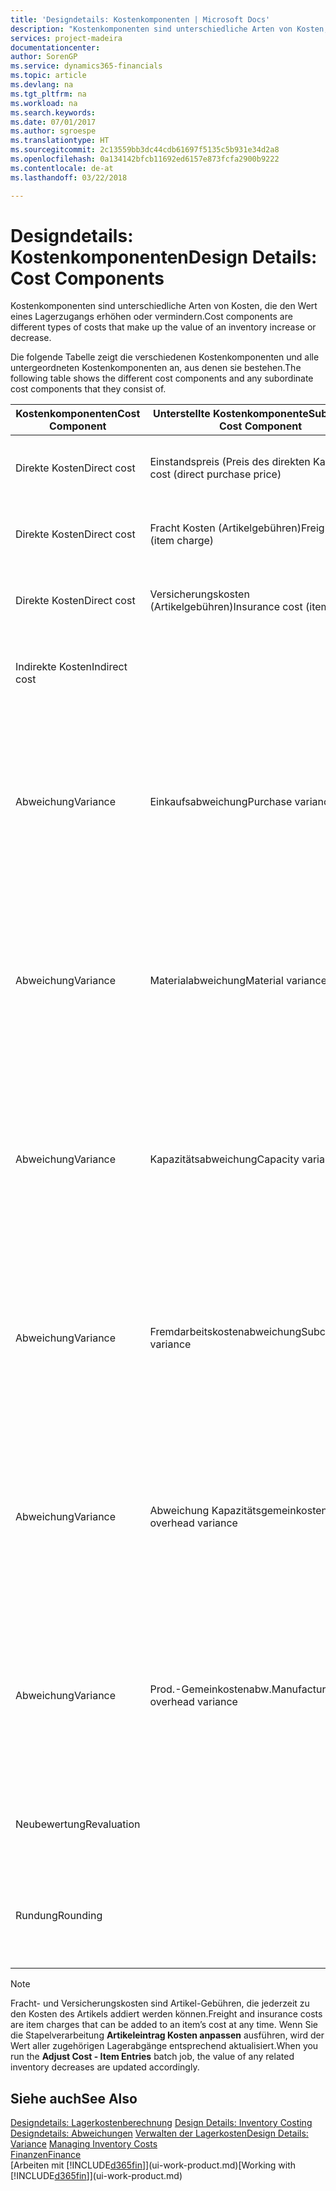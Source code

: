 ```yaml
---
title: 'Designdetails: Kostenkomponenten | Microsoft Docs'
description: "Kostenkomponenten sind unterschiedliche Arten von Kosten, die den Wert eines Lagerzugangs erhöhen oder vermindern."
services: project-madeira
documentationcenter: 
author: SorenGP
ms.service: dynamics365-financials
ms.topic: article
ms.devlang: na
ms.tgt_pltfrm: na
ms.workload: na
ms.search.keywords: 
ms.date: 07/01/2017
ms.author: sgroespe
ms.translationtype: HT
ms.sourcegitcommit: 2c13559bb3dc44cdb61697f5135c5b931e34d2a8
ms.openlocfilehash: 0a134142bfcb11692ed6157e873fcfa2900b9222
ms.contentlocale: de-at
ms.lasthandoff: 03/22/2018

---
```

# <a name="design-details-cost-components"></a><span data-ttu-id="ab202-103">Designdetails: Kostenkomponenten</span><span class="sxs-lookup"><span data-stu-id="ab202-103">Design Details: Cost Components</span></span>
<span data-ttu-id="ab202-104">Kostenkomponenten sind unterschiedliche Arten von Kosten, die den Wert eines Lagerzugangs erhöhen oder vermindern.</span><span class="sxs-lookup"><span data-stu-id="ab202-104">Cost components are different types of costs that make up the value of an inventory increase or decrease.</span></span>  

 <span data-ttu-id="ab202-105">Die folgende Tabelle zeigt die verschiedenen Kostenkomponenten und alle untergeordneten Kostenkomponenten an, aus denen sie bestehen.</span><span class="sxs-lookup"><span data-stu-id="ab202-105">The following table shows the different cost components and any subordinate cost components that they consist of.</span></span>  

|<span data-ttu-id="ab202-106">Kostenkomponenten</span><span class="sxs-lookup"><span data-stu-id="ab202-106">Cost Component</span></span>|<span data-ttu-id="ab202-107">Unterstellte Kostenkomponente</span><span class="sxs-lookup"><span data-stu-id="ab202-107">Subordinate Cost Component</span></span>|<span data-ttu-id="ab202-108">Description</span><span class="sxs-lookup"><span data-stu-id="ab202-108">Description</span></span>|  
|--------------------|--------------------------------|---------------------------------------|  
|<span data-ttu-id="ab202-109">Direkte Kosten</span><span class="sxs-lookup"><span data-stu-id="ab202-109">Direct cost</span></span>|<span data-ttu-id="ab202-110">Einstandspreis (Preis des direkten Kaufs)</span><span class="sxs-lookup"><span data-stu-id="ab202-110">Unit cost (direct purchase price)</span></span>|<span data-ttu-id="ab202-111">Kosten, die direkt auf das Kostenobjekt zurückzuführen sind.</span><span class="sxs-lookup"><span data-stu-id="ab202-111">Cost that can be traced to a cost object.</span></span>|  
|<span data-ttu-id="ab202-112">Direkte Kosten</span><span class="sxs-lookup"><span data-stu-id="ab202-112">Direct cost</span></span>|<span data-ttu-id="ab202-113">Fracht Kosten (Artikelgebühren)</span><span class="sxs-lookup"><span data-stu-id="ab202-113">Freight cost (item charge)</span></span>|<span data-ttu-id="ab202-114">Kosten, die direkt auf das Kostenobjekt zurückzuführen sind.</span><span class="sxs-lookup"><span data-stu-id="ab202-114">Cost that can be traced to a cost object.</span></span>|  
|<span data-ttu-id="ab202-115">Direkte Kosten</span><span class="sxs-lookup"><span data-stu-id="ab202-115">Direct cost</span></span>|<span data-ttu-id="ab202-116">Versicherungskosten (Artikelgebühren)</span><span class="sxs-lookup"><span data-stu-id="ab202-116">Insurance cost (item charge)</span></span>|<span data-ttu-id="ab202-117">Kosten, die direkt auf das Kostenobjekt zurückzuführen sind.</span><span class="sxs-lookup"><span data-stu-id="ab202-117">Cost that can be traced to a cost object.</span></span>|  
|<span data-ttu-id="ab202-118">Indirekte Kosten</span><span class="sxs-lookup"><span data-stu-id="ab202-118">Indirect cost</span></span>||<span data-ttu-id="ab202-119">Kosten, die nicht auf ein Kostenobjekt zurückzuführen sind.</span><span class="sxs-lookup"><span data-stu-id="ab202-119">Cost that cannot be traced to a cost object.</span></span>|  
|<span data-ttu-id="ab202-120">Abweichung</span><span class="sxs-lookup"><span data-stu-id="ab202-120">Variance</span></span>|<span data-ttu-id="ab202-121">Einkaufsabweichung</span><span class="sxs-lookup"><span data-stu-id="ab202-121">Purchase variance</span></span>|<span data-ttu-id="ab202-122">Der Unterschied zwischen tatsächlichen Kosten und dem Einstandspreis (fest), der nur für Artikel mit der Lagerabgangsmethode **Standard** gebucht wird.</span><span class="sxs-lookup"><span data-stu-id="ab202-122">The difference between actual and standard costs, which is only posted for items using the **Standard** costing method.</span></span>|  
|<span data-ttu-id="ab202-123">Abweichung</span><span class="sxs-lookup"><span data-stu-id="ab202-123">Variance</span></span>|<span data-ttu-id="ab202-124">Materialabweichung</span><span class="sxs-lookup"><span data-stu-id="ab202-124">Material variance</span></span>|<span data-ttu-id="ab202-125">Der Unterschied zwischen tatsächlichen Kosten und dem Einstandspreis (fest), der nur für Artikel mit der Lagerabgangsmethode **Standard** gebucht wird.</span><span class="sxs-lookup"><span data-stu-id="ab202-125">The difference between actual and standard costs, which is only posted for items using the **Standard** costing method.</span></span>|  
|<span data-ttu-id="ab202-126">Abweichung</span><span class="sxs-lookup"><span data-stu-id="ab202-126">Variance</span></span>|<span data-ttu-id="ab202-127">Kapazitätsabweichung</span><span class="sxs-lookup"><span data-stu-id="ab202-127">Capacity variance</span></span>|<span data-ttu-id="ab202-128">Der Unterschied zwischen tatsächlichen Kosten und dem Einstandspreis (fest), der nur für Artikel mit der Lagerabgangsmethode **Standard** gebucht wird.</span><span class="sxs-lookup"><span data-stu-id="ab202-128">The difference between actual and standard costs, which is only posted for items using the **Standard** costing method.</span></span>|  
|<span data-ttu-id="ab202-129">Abweichung</span><span class="sxs-lookup"><span data-stu-id="ab202-129">Variance</span></span>|<span data-ttu-id="ab202-130">Fremdarbeitskostenabweichung</span><span class="sxs-lookup"><span data-stu-id="ab202-130">Subcontracted variance</span></span>|<span data-ttu-id="ab202-131">Der Unterschied zwischen tatsächlichen Kosten und dem Einstandspreis (fest), der nur für Artikel mit der Lagerabgangsmethode **Standard** gebucht wird.</span><span class="sxs-lookup"><span data-stu-id="ab202-131">The difference between actual and standard costs, which is only posted for items using the **Standard** costing method.</span></span>|  
|<span data-ttu-id="ab202-132">Abweichung</span><span class="sxs-lookup"><span data-stu-id="ab202-132">Variance</span></span>|<span data-ttu-id="ab202-133">Abweichung Kapazitätsgemeinkosten</span><span class="sxs-lookup"><span data-stu-id="ab202-133">Capacity overhead variance</span></span>|<span data-ttu-id="ab202-134">Der Unterschied zwischen tatsächlichen Kosten und dem Einstandspreis (fest), der nur für Artikel mit der Lagerabgangsmethode **Standard** gebucht wird.</span><span class="sxs-lookup"><span data-stu-id="ab202-134">The difference between actual and standard costs, which is only posted for items using the **Standard** costing method.</span></span>|  
|<span data-ttu-id="ab202-135">Abweichung</span><span class="sxs-lookup"><span data-stu-id="ab202-135">Variance</span></span>|<span data-ttu-id="ab202-136">Prod.-Gemeinkostenabw.</span><span class="sxs-lookup"><span data-stu-id="ab202-136">Manufacturing overhead variance</span></span>|<span data-ttu-id="ab202-137">Der Unterschied zwischen tatsächlichen Kosten und dem Einstandspreis (fest), der nur für Artikel mit der Lagerabgangsmethode **Standard** gebucht wird.</span><span class="sxs-lookup"><span data-stu-id="ab202-137">The difference between actual and standard costs, which is only posted for items using the **Standard** costing method.</span></span>|  
|<span data-ttu-id="ab202-138">Neubewertung</span><span class="sxs-lookup"><span data-stu-id="ab202-138">Revaluation</span></span>||<span data-ttu-id="ab202-139">Eine Auf- oder Abwertung des aktuellen Lagerwerts.</span><span class="sxs-lookup"><span data-stu-id="ab202-139">A depreciation or appreciation of the current inventory value.</span></span>|  
|<span data-ttu-id="ab202-140">Rundung</span><span class="sxs-lookup"><span data-stu-id="ab202-140">Rounding</span></span>||<span data-ttu-id="ab202-141">Restbeträge, die durch die Berechnung von Bestandsminderungen entstehen.</span><span class="sxs-lookup"><span data-stu-id="ab202-141">Residuals caused by the way in which valuation of inventory decreases are calculated.</span></span>|  

> [!NOTE]  
>  <span data-ttu-id="ab202-142">Fracht- und Versicherungskosten sind Artikel-Gebühren, die jederzeit zu den Kosten des Artikels addiert werden können.</span><span class="sxs-lookup"><span data-stu-id="ab202-142">Freight and insurance costs are item charges that can be added to an item’s cost at any time.</span></span> <span data-ttu-id="ab202-143">Wenn Sie die Stapelverarbeitung **Artikeleintrag Kosten anpassen** ausführen, wird der Wert aller zugehörigen Lagerabgänge entsprechend aktualisiert.</span><span class="sxs-lookup"><span data-stu-id="ab202-143">When you run the **Adjust Cost - Item Entries** batch job, the value of any related inventory decreases are updated accordingly.</span></span>  

## <a name="see-also"></a><span data-ttu-id="ab202-144">Siehe auch</span><span class="sxs-lookup"><span data-stu-id="ab202-144">See Also</span></span>  
 <span data-ttu-id="ab202-145">[Designdetails: Lagerkostenberechnung](design-details-inventory-costing.md) </span><span class="sxs-lookup"><span data-stu-id="ab202-145">[Design Details: Inventory Costing](design-details-inventory-costing.md) </span></span>  
 <span data-ttu-id="ab202-146">[Designdetails: Abweichungen](design-details-variance.md) [Verwalten der Lagerkosten](finance-manage-inventory-costs.md)</span><span class="sxs-lookup"><span data-stu-id="ab202-146">[Design Details: Variance](design-details-variance.md) [Managing Inventory Costs](finance-manage-inventory-costs.md)</span></span>  
 [<span data-ttu-id="ab202-147">Finanzen</span><span class="sxs-lookup"><span data-stu-id="ab202-147">Finance</span></span>](finance.md)  
 <span data-ttu-id="ab202-148">[Arbeiten mit [!INCLUDE[d365fin](includes/d365fin_md.md)]](ui-work-product.md)</span><span class="sxs-lookup"><span data-stu-id="ab202-148">[Working with [!INCLUDE[d365fin](includes/d365fin_md.md)]](ui-work-product.md)</span></span>  


